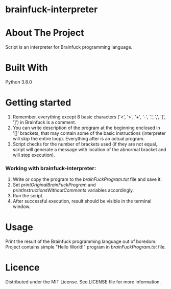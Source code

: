 # brainfuck-interpreter

# About The Project
Script is an interpreter for Brainfuck programming language.

# Built With
Python 3.8.0

# Getting started

1. Remember, everything except 8 basic characters ('<', '>', '+', '-', '.', ',', '[', ']') in Brainfuck is a comment.
2. You can write description of the program at the beginning enclosed in '[]' brackets, that may contain some of the basic instructions (interpreter will skip the entire loop). Everything after is an actual program.
3. Script checks for the number of brackets used (if they are not equal, script will generate a message with location of the abnormal bracket and will stop execution).

### Working with brainfuck-interpreter:
1. Write or copy the program to the _brainFuckProgram.txt_ file and save it.
2. Set _printOriginalBrainFuckProgram_ and  _printInstructionsWithoutComments_ variables accordingly.
3. Run the script.
4. After successful execution, result should be visible in the terminal window.

# Usage
Print the result of the Brainfuck programming language out of boredom.
Project contains simple "Hello World!" program in _brainFuckProgram.txt_ file.

# Licence
Distributed under the MIT License. See LICENSE file for more information.
